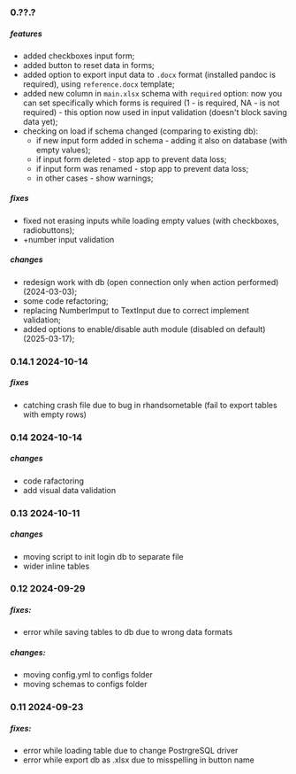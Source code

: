 ### 0.??.?

##### features
- added checkboxes input form;
- added button to reset data in forms;
- added option to export input data to `.docx` format (installed pandoc is required), using `reference.docx` template;
- added new column in `main.xlsx` schema with `required` option: now you can set specifically which forms is required (1 - is required, NA - is not required) - this option now used in input validation (doesn't block saving data yet);
- checking on load if schema changed (comparing to existing db): 
  - if new input form added in schema - adding it also on database (with empty values);
  - if input form deleted - stop app to prevent data loss;
  - if input form was renamed - stop app to prevent data loss;
  - in other cases - show warnings;

##### fixes

- fixed not erasing inputs while loading empty values (with checkboxes, radiobuttons);
- +number input validation

##### changes
- redesign work with db (open connection only when action performed) (2024-03-03);
- some code refactoring;
- replacing NumberImput to TextInput due to correct implement validation;
- added options to enable/disable auth module (disabled on default) (2025-03-17);



### 0.14.1 2024-10-14

##### fixes

- catching crash file due to bug in rhandsometable (fail to export tables with empty rows)



### 0.14 2024-10-14

##### changes

- code rafactoring
- add visual data validation



### 0.13 2024-10-11

##### changes

- moving script to init login db to separate file
- wider inline tables



### 0.12 2024-09-29

##### fixes:

- error while saving tables to db due to wrong data formats

##### changes:

- moving config.yml to configs folder
- moving schemas to configs folder


### 0.11 2024-09-23

##### fixes:
- error while loading table due to change PostrgreSQL driver
- error while export db as .xlsx due to misspelling in button name